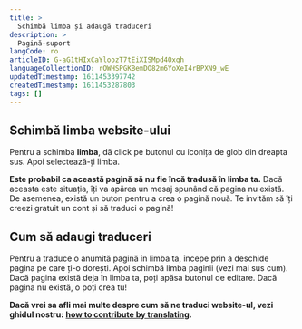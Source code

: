 ```yaml
---
title: >
  Schimbă limba și adaugă traduceri
description: >
  Pagină-suport
langCode: ro
articleID: G-aG1tHIxCaYloozT7tEiXISMpd4Oxqh
languageCollectionID: rOWHSPGKBemDO82m6YoXeI4rBPXN9_wE
updatedTimestamp: 1611453397742
createdTimestamp: 1611453287803
tags: []
---
```


## Schimbă limba website-ului

Pentru a schimba **limba**, dă click pe butonul cu iconița de glob din dreapta sus. Apoi selectează-ți limba.

**Este probabil ca această pagină să nu fie încă tradusă în limba ta.** Dacă aceasta este situația, îți va apărea un mesaj spunând că pagina nu există. De asemenea, există un buton pentru a crea o pagină nouă. Te invităm să îți creezi gratuit un cont și să traduci o pagină!

## Cum să adaugi traduceri

Pentru a traduce o anumită pagină în limba ta, începe prin a deschide pagina pe care ți-o dorești. Apoi schimbă limba paginii (vezi mai sus cum). Dacă pagina există deja în limba ta, poți apăsa butonul de editare. Dacă pagina nu există, o poți crea tu!

**Dacă vrei sa afli mai multe despre cum să ne traduci website-ul, vezi ghidul nostru:** [**how to contribute by translating**](/contribute/translate)**.**